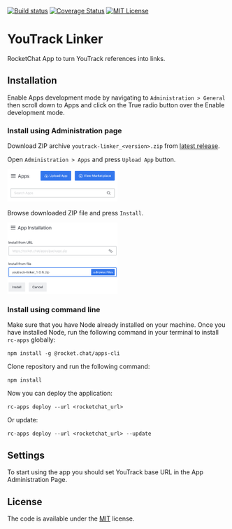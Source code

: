 [![Build status](https://github.com/zakhar-petrov/rocketchat-youtrack-linker/workflows/build/badge.svg?branch=master)](https://github.com/zakhar-petrov/rocketchat-youtrack-linker/actions?query=workflow%3Abuild)
[![Coverage Status](https://coveralls.io/repos/github/zakhar-petrov/rocketchat-youtrack-linker/badge.svg?branch=refs/heads/master)](https://coveralls.io/github/zakhar-petrov/rocketchat-youtrack-linker?branch=refs/heads/master)
[![MIT License](http://img.shields.io/badge/license-MIT-blue.svg?style=flat)](LICENSE?raw=true)

# YouTrack Linker
RocketChat App to turn YouTrack references into links.

## Installation
Enable Apps development mode by navigating to `Administration > General` then scroll down to Apps and click on the True radio button over the Enable development mode.

### Install using Administration page
Download ZIP archive `youtrack-linker_<version>.zip` from [latest release](https://github.com/zakhar-petrov/rocketchat-youtrack-linker/releases/latest).

Open `Administration > Apps` and press `Upload App` button.

<img src="doc/images/installation-apps.png" width="50%">

Browse downloaded ZIP file and press `Install`.

<img src="doc/images/installation-upload-app.png" width="50%">

### Install using command line
Make sure that you have Node already installed on your machine. Once you have installed Node, run the following command in your terminal to install `rc-apps` globally:
```
npm install -g @rocket.chat/apps-cli
```
Clone repository and run the following command:
```
npm install
```
Now you can deploy the application:
```
rc-apps deploy --url <rocketchat_url>
```
Or update:
```
rc-apps deploy --url <rocketchat_url> --update
```
## Settings
To start using the app you should set YouTrack base URL in the App Administration Page.

## License
The code is available under the [MIT](LICENSE?raw=true) license.
